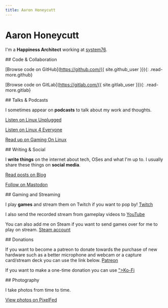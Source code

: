 ```yaml
---
title: Aaron Honeycutt
---
```


<!-- ![Me](https://www.gravatar.com/avatar/{{ site.gravatar }}?s=256&d=blank){: .avatar width="128" height="128"} -->

# Aaron Honeycutt

I'm a **Happiness Architect** working at [system76](https://system76.com/).

<section class="code card" markdown="1">
## Code & Collaboration

[<i class="fab fa-fw fa-github"></i>Browse code on GitHub](https://github.com/{{ site.github_user }}){: .read-more.github}

[<i class="fab fa-fw fa-gitlab"></i>Browse code on GitLab](https://gitlab.com/{{ site.gitlab_user }}){: .read-more.gitlab}

</section>

<section class="talks card" markdown="1">
## Talks & Podcasts

I sometimes appear on **podcasts** to talk about my work and thoughts.

<a href="https://linuxunplugged.com/guests/aaronhoneycutt" class="read-more lup"><i class="fa fa-fw fa-microphone"></i>Listen on Linux Unplugged</a>

<a href="https://www.linux4everyone.com/guests/aaron-honeycutt" class="read-more lup"><i class="fa fa-fw fa-microphone"></i>Listen on Linux 4 Everyone</a>

<a href="https://www.gamingonlinux.com/2022/05/an-interview-with-aaron-honeycutt-from-system76/" class="read-more lup"><i class="fa fa-fw fa-comments"></i>Read up on Gaming On Linux</a>

</section>

<section class="writing card" markdown="1">
## Writing & Social

I **write things** on the internet about tech, OSes and what I'm up to. I usually share these things on **social media**.

<a href="/blog" class="read-more blog"><i class="fa fa-fw fa-rss"></i>Read posts on Blog</a>

<a rel="me" href="{{ site.mastodon }}" class="read-more mastodon"><i class="fab fa-fw fa-mastodon"></i>Follow on Mastodon</a>

</section>

<section class="gaming card" markdown="1">
## Gaming and Streaming

I play **games** and stream them on Twitch if you want to pop by! <a href="https://www.twitch.tv/ahoneybunn" class="read-more twitch"><i class="fa fa-fw fa-twitch"></i>Twitch</a>

I also send the recorded stream from gameplay videos to <a href="https://youtube.com/@ahoneybunn" class="read-more youtube"><i class="fa fa-fw fa-youtube"></i>YouTube</a>

You can also add me on Steam if you want to send games over for me to play on stream. <a href="http://steamcommunity.com/id/{{ site.steam }}/" class="read-more steam"><i class="fab fa-fw fa-steam-square"></i>Steam account</a>

</section>

<section class="donation card" markdown="1">
## Donations

If you want to become a patreon to donate towards the purchase of new hardware such as a better microphone and webcam or a capture card/stream deck you can use the link below. <a href="https://www.patreon.com/user/membership?u=2491694" class="read-more patreon"><i class="fa-brands fa-patreon"></i>Patreon</a>

If you want to make a one-time donation you can use <a href="https://ko-fi.com/ahoneybunn" class="read-more ko-fi"><i class="fa-regular fa-cup-togo"></i>"></i>Ko-Fi</a>

</section>

<section class="photography card" markdown="1">
## Photography

I take photos from time to time. 

<a rel="me" href="{{ site.pixelfed }}" class="read-more pixelfed"><i class="fas fa-fw fa-camera-retro"></i>View photos on PixelFed</a>

</section>
